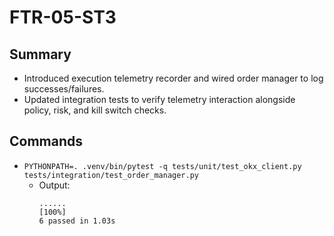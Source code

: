 # FTR-05-ST3

## Summary
- Introduced execution telemetry recorder and wired order manager to log successes/failures.
- Updated integration tests to verify telemetry interaction alongside policy, risk, and kill switch checks.

## Commands
- `PYTHONPATH=. .venv/bin/pytest -q tests/unit/test_okx_client.py tests/integration/test_order_manager.py`
  - Output:
    ```
    ......                                                                   [100%]
    6 passed in 1.03s
    ```
